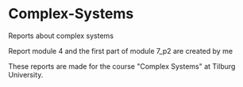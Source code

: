 # Complex-Systems
Reports about complex systems

Report module 4 and the first part of module 7_p2 are created by me

These reports are made for the course "Complex Systems" at Tilburg University.
